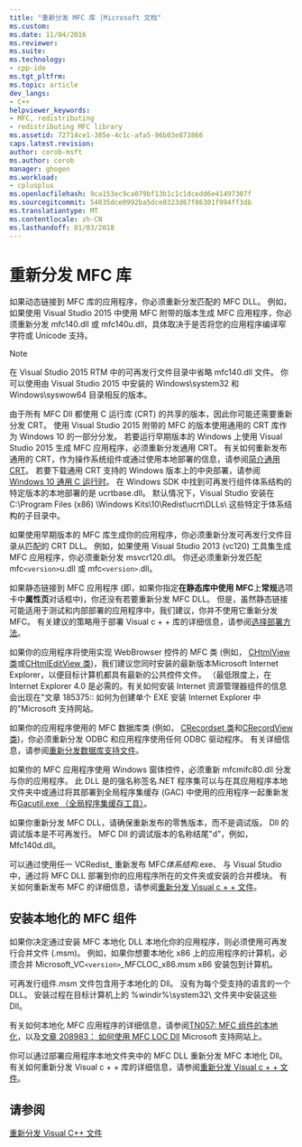 ```yaml
---
title: "重新分发 MFC 库 |Microsoft 文档"
ms.custom: 
ms.date: 11/04/2016
ms.reviewer: 
ms.suite: 
ms.technology:
- cpp-ide
ms.tgt_pltfrm: 
ms.topic: article
dev_langs:
- C++
helpviewer_keywords:
- MFC, redistributing
- redistributing MFC library
ms.assetid: 72714ce1-385e-4c1c-afa5-96b03e873866
caps.latest.revision: 
author: corob-msft
ms.author: corob
manager: ghogen
ms.workload:
- cplusplus
ms.openlocfilehash: 9ca153ec9ca079bf13b1c1c1dcedd6e41497307f
ms.sourcegitcommit: 54035dce0992ba5dce0323d67f86301f994ff3db
ms.translationtype: MT
ms.contentlocale: zh-CN
ms.lasthandoff: 01/03/2018
---
```

# <a name="redistributing-the-mfc-library"></a>重新分发 MFC 库
如果动态链接到 MFC 库的应用程序，你必须重新分发匹配的 MFC DLL。 例如，如果使用 Visual Studio 2015 中使用 MFC 附带的版本生成 MFC 应用程序，你必须重新分发 mfc140.dll 或 mfc140u.dll，具体取决于是否将您的应用程序编译窄字符或 Unicode 支持。  
  
> [!NOTE]
>  在 Visual Studio 2015 RTM 中的可再发行文件目录中省略 mfc140.dll 文件。 你可以使用由 Visual Studio 2015 中安装的 Windows\system32 和 Windows\syswow64 目录相反的版本。  
  
 由于所有 MFC Dll 都使用 C 运行库 (CRT) 的共享的版本，因此你可能还需要重新分发 CRT。 使用 Visual Studio 2015 附带的 MFC 的版本使用通用的 CRT 库作为 Windows 10 的一部分分发。 若要运行早期版本的 Windows 上使用 Visual Studio 2015 生成 MFC 应用程序，必须重新分发通用 CRT。 有关如何重新发布通用的 CRT，作为操作系统组件或通过使用本地部署的信息，请参阅[简介通用 CRT](http://go.microsoft.com/fwlink/p/?linkid=617977)。 若要下载通用 CRT 支持的 Windows 版本上的中央部署，请参阅[Windows 10 通用 C 运行时](http://go.microsoft.com/fwlink/p/?LinkId=619489)。 在 Windows SDK 中找到可再发行组件体系结构的特定版本的本地部署的是 ucrtbase.dll。 默认情况下，Visual Studio 安装在 C:\Program Files (x86) \Windows Kits\10\Redist\ucrt\DLLs\ 这些特定于体系结构的子目录中。  
  
 如果使用早期版本的 MFC 库生成你的应用程序，你必须重新分发可再发行文件目录从匹配的 CRT DLL。 例如，如果使用 Visual Studio 2013 (vc120) 工具集生成 MFC 应用程序，你必须重新分发 msvcr120.dll。 你还必须重新分发匹配 mfc`<version>`u.dll 或 mfc`<version>`.dll。  
  
 如果静态链接到 MFC 应用程序 (即，如果你指定**在静态库中使用 MFC**上**常规**选项卡中**属性页**对话框中)，你还没有若要重新分发 MFC DLL。 但是，虽然静态链接可能适用于测试和内部部署的应用程序中，我们建议，你并不使用它重新分发 MFC。 有关建议的策略用于部署 Visual c + + 库的详细信息，请参阅[选择部署方法](../ide/choosing-a-deployment-method.md)。  
  
 如果你的应用程序将使用实现 WebBrowser 控件的 MFC 类 (例如， [CHtmlView 类](../mfc/reference/chtmlview-class.md)或[CHtmlEditView 类](../mfc/reference/chtmleditview-class.md))，我们建议您同时安装的最新版本Microsoft Internet Explorer，以便目标计算机都具有最新的公共控件文件。 （最低限度上，在 Internet Explorer 4.0 是必需的。有关如何安装 Internet 资源管理器组件的信息会出现在"文章 185375:: 如何为创建单个 EXE 安装 Internet Explorer 中的"Microsoft 支持网站。  
  
 如果你的应用程序使用的 MFC 数据库类 (例如， [CRecordset 类](../mfc/reference/crecordset-class.md)和[CRecordView 类](../mfc/reference/crecordview-class.md))，你必须重新分发 ODBC 和应用程序使用任何 ODBC 驱动程序。 有关详细信息，请参阅[重新分发数据库支持文件](../ide/redistributing-database-support-files.md)。  
  
 如果你的 MFC 应用程序使用 Windows 窗体控件，必须重新 mfcmifc80.dll 分发与你的应用程序。 此 DLL 是的强名称签名.NET 程序集可以与在其应用程序本地文件夹中或通过将其部署到全局程序集缓存 (GAC) 中使用的应用程序一起重新发布[Gacutil.exe （全局程序集缓存工具）](/dotnet/framework/tools/gacutil-exe-gac-tool)。  
  
 如果你重新分发 MFC DLL，请确保重新发布的零售版本，而不是调试版。 Dll 的调试版本是不可再发行。 MFC Dll 的调试版本的名称结尾"d"，例如，Mfc140d.dll。  
  
 可以通过使用任一 VCRedist_ 重新发布 MFC*体系结构*.exe、 与 Visual Studio 中，通过将 MFC DLL 部署到你的应用程序所在的文件夹或安装的合并模块。 有关如何重新发布 MFC 的详细信息，请参阅[重新分发 Visual c + + 文件](../ide/redistributing-visual-cpp-files.md)。  
  
## <a name="installation-of-localized-mfc-components"></a>安装本地化的 MFC 组件  
 如果你决定通过安装 MFC 本地化 DLL 本地化你的应用程序，则必须使用可再发行合并文件 (.msm)。 例如，如果你想要本地化 x86 上的应用程序的计算机，必须合并 Microsoft_VC`<version>`_MFCLOC_x86.msm x86 安装包到计算机。  
  
 可再发行组件.msm 文件包含用于本地化的 Dll。 没有为每个受支持的语言的一个 DLL。 安装过程在目标计算机上的 %windir%\system32\ 文件夹中安装这些 Dll。  
  
 有关如何本地化 MFC 应用程序的详细信息，请参阅[TN057: MFC 组件的本地化](../mfc/tn057-localization-of-mfc-components.md)，以及[文章 208983： 如何使用 MFC LOC Dll](http://go.microsoft.com/fwlink/p/?linkid=198025) Microsoft 支持网站上。  
  
 你可以通过部署应用程序本地文件夹中的 MFC DLL 重新分发 MFC 本地化 Dll。 有关如何重新分发 Visual c + + 库的详细信息，请参阅[重新分发 Visual c + + 文件](../ide/redistributing-visual-cpp-files.md)。  
  
## <a name="see-also"></a>请参阅  
 [重新分发 Visual C++ 文件](../ide/redistributing-visual-cpp-files.md)